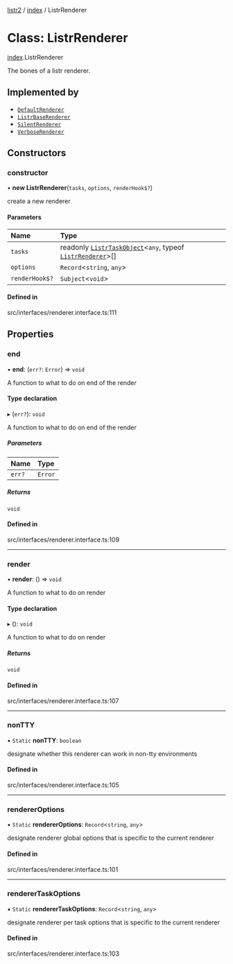 [listr2](../README.md) / [index](../modules/index.md) / ListrRenderer

# Class: ListrRenderer

[index](../modules/index.md).ListrRenderer

The bones of a listr renderer.

## Implemented by

- [`DefaultRenderer`](renderer_default_renderer.DefaultRenderer.md)
- [`ListrBaseRenderer`](index.ListrBaseRenderer.md)
- [`SilentRenderer`](renderer_silent_renderer.SilentRenderer.md)
- [`VerboseRenderer`](renderer_verbose_renderer.VerboseRenderer.md)

## Constructors

### constructor

• **new ListrRenderer**(`tasks`, `options`, `renderHook$?`)

create a new renderer

#### Parameters

| Name | Type |
| :------ | :------ |
| `tasks` | readonly [`ListrTaskObject`](index.ListrTaskObject.md)<`any`, typeof [`ListrRenderer`](index.ListrRenderer.md)\>[] |
| `options` | `Record`<`string`, `any`\> |
| `renderHook$?` | `Subject`<`void`\> |

#### Defined in

src/interfaces/renderer.interface.ts:111

## Properties

### end

• **end**: (`err?`: `Error`) => `void`

A function to what to do on end of the render

#### Type declaration

▸ (`err?`): `void`

A function to what to do on end of the render

##### Parameters

| Name | Type |
| :------ | :------ |
| `err?` | `Error` |

##### Returns

`void`

#### Defined in

src/interfaces/renderer.interface.ts:109

___

### render

• **render**: () => `void`

A function to what to do on render

#### Type declaration

▸ (): `void`

A function to what to do on render

##### Returns

`void`

#### Defined in

src/interfaces/renderer.interface.ts:107

___

### nonTTY

▪ `Static` **nonTTY**: `boolean`

designate whether this renderer can work in non-tty environments

#### Defined in

src/interfaces/renderer.interface.ts:105

___

### rendererOptions

▪ `Static` **rendererOptions**: `Record`<`string`, `any`\>

designate renderer global options that is specific to the current renderer

#### Defined in

src/interfaces/renderer.interface.ts:101

___

### rendererTaskOptions

▪ `Static` **rendererTaskOptions**: `Record`<`string`, `any`\>

designate renderer per task options that is specific to the current renderer

#### Defined in

src/interfaces/renderer.interface.ts:103
